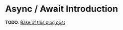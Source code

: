 Async / Await Introduction
=======

**TODO**: [Base of this blog post](http://blogs.infosupport.com/c-5-0-async-explained-as-simple-as-possible/)